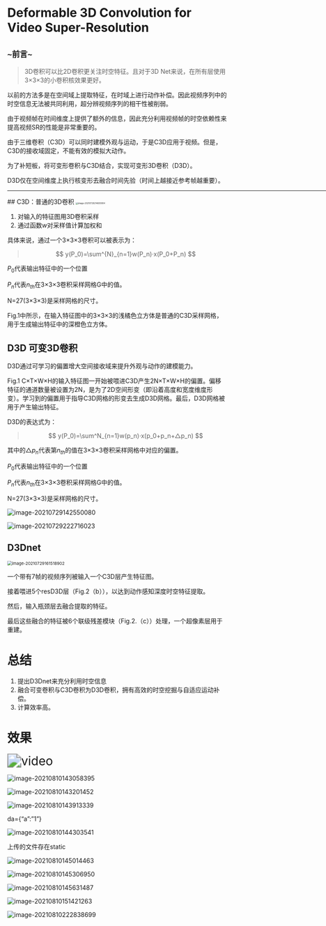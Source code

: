 # Deformable 3D Convolution for Video Super-Resolution

## `~前言~`

>  3D卷积可以比2D卷积更关注时空特征。且对于3D Net来说，在所有层使用3×3×3的小卷积核效果更好。

以前的方法多是在空间域上提取特征，在时域上进行动作补偿。因此视频序列中的时空信息无法被共同利用，超分辨视频序列的相干性被削弱。

由于视频帧在时间维度上提供了额外的信息，因此充分利用视频帧的时空依赖性来提高视频SR的性能是非常重要的。

由于三维卷积（C3D）可以同时建模外观与运动，于是C3D应用于视频。但是，C3D的接收域固定，不能有效的模拟大动作。

为了补短板，将可变形卷积与C3D结合，实现可变形3D卷积（D3D）。

D3D仅在空间维度上执行核变形去融合时间先验（时间上越接近参考帧越重要）。

<hr width=790% color="blue">
## C3D：普通的3D卷积
<img src="https://gitee.com/Black_Friday/blog/raw/master/image/image-20210729214600904.png" alt="image-20210729214600904" style="zoom:33%;" />

1. 对输入的特征图用3D卷积采样
2. 通过函数$w$对采样值计算加权和

具体来说，通过一个3×3×3卷积可以被表示为：

> $$
> y(P_0)=\sum^{N}_{n=1}w(P_n)·x(P_0+P_n)
> $$

$P_0$​代表输出特征中的一个位置

$P_n$代表$n_{th}$​在3×3×3卷积采样网格G中的值。

N=27(3×3×3)是采样网格的尺寸。

Fig.1中所示，在输入特征图中的3×3×3的浅橘色立方体是普通的C3D采样网格，用于生成输出特征中的深橙色立方体。

## D3D 可变3D卷积

D3D通过可学习的偏置增大空间接收域来提升外观与动作的建模能力。

Fig.1   C×T×W×H的输入特征图一开始被喂进C3D产生2N×T×W×H的偏置。偏移特征的通道数量被设置为2N，是为了2D空间形变（即沿着高度和宽度维度形变）。学习到的偏置用于指导C3D网格的形变去生成D3D网格。最后，D3D网格被用于产生输出特征。

D3D的表达式为：

> $$
> y(P_0)=\sum^N_{n=1}w(p_n)·x(p_0+p_n+△p_n)
> $$



其中的$△p_n$​​​代表第$n_{th}$​​​​的值在3×3×3卷积采样网格中对应的偏置。

$P_0$​代表输出特征中的一个位置

$P_n$代表$n_{th}$​在3×3×3卷积采样网格G中的值。

N=27(3×3×3)是采样网格的尺寸。

![image-20210729142550080](https://gitee.com/Black_Friday/blog/raw/master/image/image-20210729142550080.png)

![image-20210729222716023](https://gitee.com/Black_Friday/blog/raw/master/image/image-20210729222716023.png)

## D3Dnet

<img src="https://gitee.com/Black_Friday/blog/raw/master/image/image-20210729161518902.png" alt="image-20210729161518902" style="zoom:67%;" />

一个带有7帧的视频序列被输入一个C3D层产生特征图。

接着喂进5个resD3D层（Fig.2（b）），以达到动作感知深度时空特征提取。

然后，输入瓶颈层去融合提取的特征。

最后这些融合的特征被6个联级残差模块（Fig.2.（c））处理，一个超像素层用于重建。

# 总结

1. 提出D3Dnet来充分利用时空信息
2. 融合可变卷积与C3D卷积为D3D卷积，拥有高效的时空挖掘与自适应运动补偿。
3. 计算效率高。

# 效果

<img src="D:\workspace\D3Dnet-master\images\video.gif" alt="video" style="zoom:200%;" />





![image-20210810143058395](C:\Users\BlackFriday\AppData\Roaming\Typora\typora-user-images\image-20210810143058395.png)

![image-20210810143201452](C:\Users\BlackFriday\AppData\Roaming\Typora\typora-user-images\image-20210810143201452.png)

![image-20210810143913339](C:\Users\BlackFriday\AppData\Roaming\Typora\typora-user-images\image-20210810143913339.png)

da={“a”:”1”}

![image-20210810144303541](C:\Users\BlackFriday\AppData\Roaming\Typora\typora-user-images\image-20210810144303541.png)

上传的文件存在static

![image-20210810145014463](C:\Users\BlackFriday\AppData\Roaming\Typora\typora-user-images\image-20210810145014463.png)

![image-20210810145306950](C:\Users\BlackFriday\AppData\Roaming\Typora\typora-user-images\image-20210810145306950.png)

![image-20210810145631487](C:\Users\BlackFriday\AppData\Roaming\Typora\typora-user-images\image-20210810145631487.png)

![image-20210810151421263](C:\Users\BlackFriday\AppData\Roaming\Typora\typora-user-images\image-20210810151421263.png)

![image-20210810222838699](C:\Users\BlackFriday\AppData\Roaming\Typora\typora-user-images\image-20210810222838699.png)
